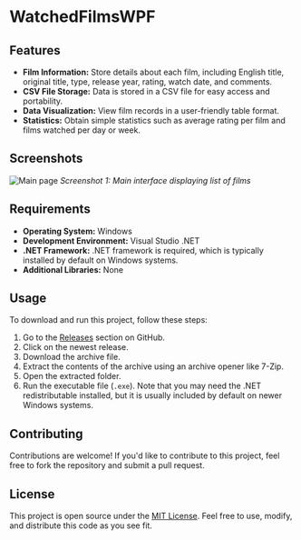 # WatchedFilmsWPF

## Features

- **Film Information:** Store details about each film, including English title, original title, type, release year, rating, watch date, and comments.
- **CSV File Storage:** Data is stored in a CSV file for easy access and portability.
- **Data Visualization:** View film records in a user-friendly table format.
- **Statistics:** Obtain simple statistics such as average rating per film and films watched per day or week.

## Screenshots

![Main page](https://github.com/OskarKamil/WatchedFilmsWPF/blob/main/External/versions/0.012.png?raw=true)
*Screenshot 1: Main interface displaying list of films*

## Requirements

- **Operating System:** Windows
- **Development Environment:** Visual Studio .NET
- **.NET Framework:** .NET framework is required, which is typically installed by default on Windows systems.
- **Additional Libraries:** None

## Usage

To download and run this project, follow these steps:

1. Go to the [Releases](https://github.com/OskarKamil/WatchedFilmsWPF/releases) section on GitHub.
2. Click on the newest release.
3. Download the archive file.
4. Extract the contents of the archive using an archive opener like 7-Zip.
5. Open the extracted folder.
6. Run the executable file (`.exe`). Note that you may need the .NET redistributable installed, but it is usually included by default on newer Windows systems.

## Contributing

Contributions are welcome! If you'd like to contribute to this project, feel free to fork the repository and submit a pull request.

## License

This project is open source under the [MIT License](https://opensource.org/licenses/MIT). Feel free to use, modify, and distribute this code as you see fit.
